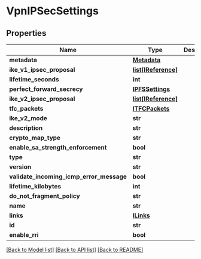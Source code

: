 # VpnIPSecSettings

## Properties
Name | Type | Description | Notes
------------ | ------------- | ------------- | -------------
**metadata** | [**Metadata**](Metadata.md) |  | [optional] 
**ike_v1_ipsec_proposal** | [**list[IReference]**](IReference.md) |  | [optional] 
**lifetime_seconds** | **int** |  | [optional] 
**perfect_forward_secrecy** | [**IPFSSettings**](IPFSSettings.md) |  | [optional] 
**ike_v2_ipsec_proposal** | [**list[IReference]**](IReference.md) |  | [optional] 
**tfc_packets** | [**ITFCPackets**](ITFCPackets.md) |  | [optional] 
**ike_v2_mode** | **str** |  | [optional] 
**description** | **str** |  | [optional] 
**crypto_map_type** | **str** |  | [optional] 
**enable_sa_strength_enforcement** | **bool** |  | [optional] 
**type** | **str** |  | [optional] 
**version** | **str** |  | [optional] 
**validate_incoming_icmp_error_message** | **bool** |  | [optional] 
**lifetime_kilobytes** | **int** |  | [optional] 
**do_not_fragment_policy** | **str** |  | [optional] 
**name** | **str** |  | [optional] 
**links** | [**ILinks**](ILinks.md) |  | [optional] 
**id** | **str** |  | [optional] 
**enable_rri** | **bool** |  | [optional] 

[[Back to Model list]](../README.md#documentation-for-models) [[Back to API list]](../README.md#documentation-for-api-endpoints) [[Back to README]](../README.md)


